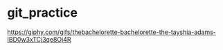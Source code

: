 # git_practice
https://giphy.com/gifs/thebachelorette-bachelorette-the-tayshia-adams-IBD0w3xTCj3qe8Oj4R
